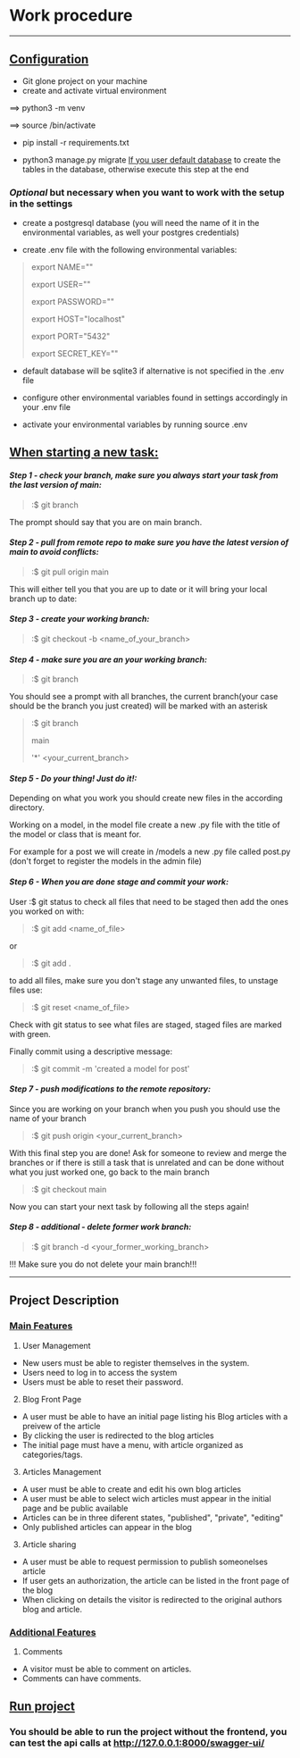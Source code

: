 # Work procedure
___
## <u>Configuration</u>
- Git glone project on your machine
- create and activate virtual environment 

==> python3 -m venv <name of virtual environment>

==> source <name of virtual environment>/bin/activate 
- pip install -r requirements.txt

- python3 manage.py migrate <u>If you user default database</u> to create the tables in the database, otherwise execute this step at the end

### *Optional* but necessary when you want to work with the setup in the settings
  
- create a postgresql database (you will need the name of it in the environmental variables, as well your postgres credentials)

- create .env file with the following environmental variables:

> export NAME=""
> 
> export USER=""
> 
> export PASSWORD=""
> 
> export HOST="localhost"
> 
> export PORT="5432"
> 
> export SECRET_KEY=""

- default database will be sqlite3 if alternative is not specified in the .env file

- configure other environmental variables found in settings accordingly in your .env file 

- activate your environmental variables by running source .env 

## <u>When starting a new task:</u>

#### <i>Step 1 - check your branch, make sure you always start your task from the last version of main:</i>
> :$ git branch

The prompt should say that you are on main branch.

#### <i>Step 2 - pull from remote repo to make sure you have the latest version of main to avoid conflicts:</i>

> :$ git pull origin main

This will either tell you that you are up to date or it will bring your local branch up to date:

#### <i>Step 3 - create your working branch:</i>

> :$ git checkout -b <name_of_your_branch>

#### <i>Step 4 - make sure you are an your working branch:</i>

> :$ git branch

You should see a prompt with all branches, the current branch(your case should be the branch you just created) will be marked with an asterisk 

> :$ git branch
> 
> main 
> 
> '*' <your_current_branch>

#### <i>Step 5 - Do your thing! Just do it!:</i>
Depending on what you work you should create new files in the according directory.

Working on a model, in the model file create a new .py file with the title of the model or class that is meant for.

For example for a post we will create in /models a new .py file called post.py (don't forget to register the models in the admin file)

#### <i>Step 6 - When you are done stage and commit your work:</i>

User :$ git status to check all files that need to be staged then add the ones you worked on with:

> :$ git add <name_of_file>

or 

> :$ git add .

to add all files, make sure you don't stage any unwanted files, to unstage files use:

> :$ git reset <name_of_file>

Check with git status to see what files are staged, staged files are marked with green.

Finally commit using a descriptive message:

> :$ git commit -m 'created a model for post'

#### <i>Step 7 - push modifications to the remote repository:</i>

Since you are working on your branch when you push you should use the name of your branch

> :$ git push origin <your_current_branch>

With this final step you are done! Ask for someone to review and merge the branches or if there is still a task that is unrelated and can be done without what you just worked one, go back to the main branch

> :$ git checkout main

Now you can start your next task by following all the steps again!

#### <i> Step 8 - additional - delete former work branch:</i>

> :$ git branch -d <your_former_working_branch>

!!! Make sure you do not delete your main branch!!!


___
## Project Description

### <u>Main Features</u>

1. User Management
- New users must be able to register themselves in the system.
- Users need to log in to access the system
- Users must be able to reset their password.

2. Blog Front Page
- A user must be able to have an initial page listing his Blog articles with a preivew of the article
- By clicking the user is redirected to the blog articles
- The initial page must have a menu, with article organized as categories/tags.

3. Articles Management
- A user must be able to create and edit his own blog articles
- A user must be able to select wich articles must appear in the initial page and be public available
- Articles can be in three diferent states, "published", "private", "editing"
- Only published articles can appear in the blog

3. Article sharing
- A user must be able to request permission to publish someonelses article
- If user gets an authorization, the article can be listed in the front page of the blog
- When clicking on details the visitor is redirected to the original authors blog and article.

### <u>Additional Features</u>
1. Comments
- A visitor must be able to comment on articles.
- Comments can have comments.

## <u>Run project</u>

### You should be able to run the project without the frontend, you can test the api calls at http://127.0.0.1:8000/swagger-ui/

